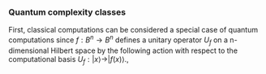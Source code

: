 ### Quantum complexity classes

First, classical computations can be considered a special case of quantum computations since
$f : B^n → B^n$ defines a unitary operator $U_f$ on a n-dimensional Hilbert space by the following action with respect to the computational basis $U_f : |x⟩ \to |f(x)⟩$.,